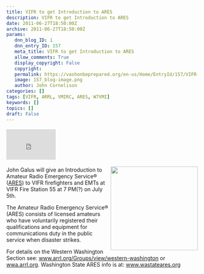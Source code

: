 ```yaml
---
title: VIFR to get Introduction to ARES
description: VIFR to get Introduction to ARES
date: 2011-06-27T18:50:00Z
archive: 2011-06-27T18:50:00Z
params:
   dnn_blog_ID: 1
   dnn_entry_ID: 157
   meta_title: VIFR to get Introduction to ARES
   allow_comments: True
   display_copyright: False
   copyright: 
   permalink: https://vashonbeprepared.org/en-us/Home/EntryId/157/VIFR-to-get-Introduction-to-ARES
   image: 157_blog-image.png
   author: John Cornelison
categories: []
tags: [VIFR, ARRL, VMIRC, ARES, W7VMI]
keywords: []
topics: []
draft: False
---
```


<div class="wlWriterHeaderFooter" style="padding-bottom: 4px; margin: 0px; padding-left: 0px; padding-right: 0px; float: none; padding-top: 4px"><iframe src="http://www.facebook.com/widgets/like.php?href=http://vashoneoc.org/Blogs/VashonPreparedness/tabid/164/EntryId/157/VIFR-to-get-Introduction-to-ARES.aspx" frameborder="0" scrolling="no" style="border-bottom: medium none; border-left: medium none; width: 130px; height: 80px; border-top: medium none; border-right: medium none"></iframe></div>
<p><img align="right" width="229" height="220" style="margin: 0px 0px 5px 5px; display: inline; float: right" alt="" src="http://t0.gstatic.com/images?q=tbn:ANd9GcQqSCcnnJk3_bmPEMy8tENTlLAUDsDeG1YRY9Q1h136pS5NMrDRBA" />John Galus will give an Introduction to Amateur Radio Emergency Service® (<a target="_blank" href="http://www.arrl.org/ares">ARES</a>) to VIFR firefighters and EMTs at VIFR Fire Station 55 at 7 PM(?) on July 5th.</p>
<p>The Amateur Radio Emergency Service® (ARES) consists of licensed amateurs who have voluntarily registered their qualifications and equipment for communications duty in the public service when disaster strikes.</p>
<p>For details on the Western Washington Section see: <a title="http://www.arrl.org/Groups/view/western-washington" href="http://www.arrl.org/Groups/view/western-washington">www.arrl.org/Groups/view/western-washington</a> or <a title="http://wwa.arrl.org/" href="http://wwa.arrl.org">wwa.arrl.org</a>. Washington State ARES info is at: <a href="http://www.wastateares.org">www.wastateares.org</a></p>
